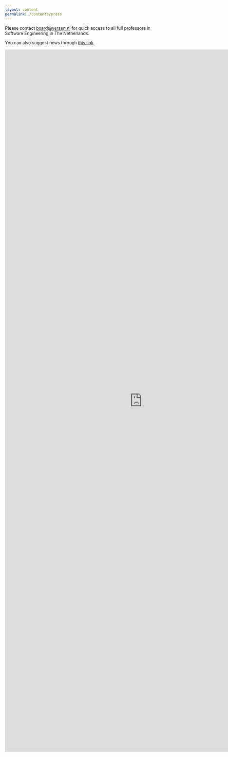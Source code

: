 ```yaml
---
layout: content
permalink: /contents/press
---
```


Please contact [board@versen.nl](mailto:board@versen.nl) for quick access to all full professors in Software Engineering in The Netherlands.

You can also suggest news through [this link](https://docs.google.com/forms/d/e/1FAIpQLSeub1d0FqKsI1LnR6feiezlwX_6HSRYOM8RSQtn4tQsZ3U9sg/viewform?embedded=true).

<iframe frameborder="0" height="2307" marginheight="0" marginwidth="0" src="https://docs.google.com/forms/d/e/1FAIpQLSeub1d0FqKsI1LnR6feiezlwX_6HSRYOM8RSQtn4tQsZ3U9sg/viewform?embedded=true" width="900">Loading&amp;amp;amp;hellip;</iframe>


